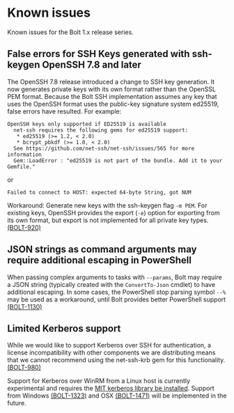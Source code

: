 # Known issues

Known issues for the Bolt 1.x release series.

## False errors for SSH Keys generated with ssh-keygen OpenSSH 7.8 and later

The OpenSSH 7.8 release introduced a change to SSH key generation. It now generates private keys with its own format rather than the OpenSSL PEM format. Because the Bolt SSH implementation assumes any key that uses the OpenSSH format uses the public-key signature system ed25519, false errors have resulted. For example:

```
OpenSSH keys only supported if ED25519 is available
  net-ssh requires the following gems for ed25519 support:
   * ed25519 (>= 1.2, < 2.0)
   * bcrypt_pbkdf (>= 1.0, < 2.0)
  See https://github.com/net-ssh/net-ssh/issues/565 for more information
  Gem::LoadError : "ed25519 is not part of the bundle. Add it to your Gemfile."
```

or

```
Failed to connect to HOST: expected 64-byte String, got NUM 
```

Workaround: Generate new keys with the ssh-keygen flag `-m PEM`. For existing keys, OpenSSH provides the export \(`-e`\) option for exporting from its own format, but export is not implemented for all private key types. [\(BOLT-920\)](https://tickets.puppet.com/browse/BOLT-920) 

## JSON strings as command arguments may require additional escaping in PowerShell

When passing complex arguments to tasks with `--params`, Bolt may require a JSON string (typically created with the `ConvertTo-Json` cmdlet) to have additional escaping. In some cases, the PowerShell stop parsing symbol `--%` may be used as a workaround, until Bolt provides better PowerShell support [\(BOLT-1130\)](https://tickets.puppet.com/browse/BOLT-1130)

## Limited Kerberos support

While we would like to support Kerberos over SSH for authentication, a license incompatibility with other components we are distributing means that we cannot recommend using the net-ssh-krb gem for this functionality. [\(BOLT-980\)](https://tickets.puppet.com/browse/BOLT-980)

Support for Kerberos over WinRM from a Linux host is currently experimental and requires the [MIT kerberos library be installed](https://web.mit.edu/Kerberos/www/krb5-latest/doc/admin/install_clients.html). Support from Windows [\(BOLT-1323\)](https://tickets.puppet.com/browse/BOLT-1323) and OSX [\(BOLT-1471\)](https://tickets.puppet.com/browse/BOLT-1471) will be implemented in the future.
